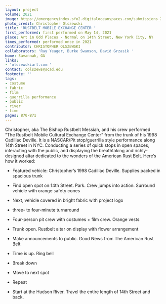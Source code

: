 ```yaml
---
layout: project
volume: 2021
image: https://emergencyindex.sfo2.digitaloceanspaces.com/submissions_2021/images_named/1665450817283__Rustbelt_Mobile_Exchange_Center--christopher_olszewski.jpeg
photo_credit: Christopher Olszewski
title: 'RUSTBELT MOBILE EXCHANGE CENTER '
first_performed: first performed on May 14, 2021
place: Art in Odd Places - Normal on 14th Street, New York City, NY
times_performed: performed once in 2021
contributor: CHRISTOPHER OLSZEWSKI
collaborators: 'Ray Yeager, Burke Swanson, David Grzasik '
home: Savannah, GA
links:
- 'olszewskiart.com '
contact: colszews@scad.edu
footnote: ''
tags:
- costume
- fabric
- film
- guerrilla performance
- public
- river
- time
pages: 870-871
---
```


Christopher, aka The Bishop Rustbelt Messiah, and his crew performed “The Rustbelt Mobile Cultural Exchange Center” from the trunk of his 1998 Cadillac Deville. It is a NASCAR/Pit stop/guerrilla style performance along 14th Street in NYC. Conducting a series of quick stops in open spaces, interacting with the public, and displaying the breathtaking and richly-designed altar dedicated to the wonders of the American Rust Belt. Here’s how it worked:

- Featured vehicle: Christopher’s 1998 Cadillac Deville. Supplies packed in spacious trunk

- Find open spot on 14th Street. Park. Crew jumps into action. Surround vehicle with orange safety cones

- Next, vehicle covered in bright fabric with project logo

- three- to four-minute turnaround

- Four-person pit crew with costumes + film crew. Orange vests

- Trunk open. Rustbelt altar on display with flower arrangement

- Make announcements to public. Good News from The American Rust Belt

- Time is up. Ring bell

- Break down

- Move to next spot

- Repeat

- Start at the Hudson River. Travel the entire length of 14th Street and back.